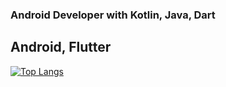 ### Android Developer with Kotlin, Java, Dart

## Android, Flutter


[![Top Langs](https://github-readme-stats.vercel.app/api/top-langs/?username=tommy226&layout=compact)](https://github.com/anuraghazra/github-readme-stats)
